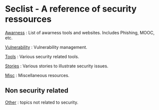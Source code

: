 # Seclist - A reference of security ressources

[Awarness](awarness/README.md) : List of awarness tools and websites. Includes Phishing, MOOC, etc.

[Vulnerability](vulnerability/README.md) : Vulnerability management.

[Tools](tools/README.md) : Various security related tools.

[Stories](stories/README.md) :  Various stories to illustrate security issues.

[Misc](misc/README.md) : Miscellaneous resources.

## Non security related
[Other](other/README.md) : topics not related to security.
